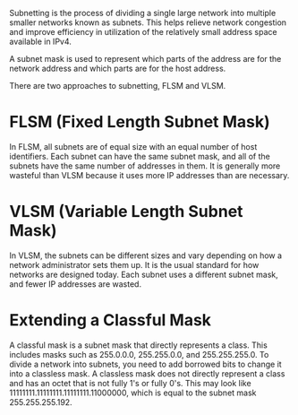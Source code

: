 Subnetting is the process of dividing a single large network into multiple smaller networks known as subnets. This helps relieve network congestion and improve efficiency in utilization of the relatively small address space available in IPv4.

A subnet mask is used to represent which parts of the address are for the network address and which parts are for the host address.

There are two approaches to subnetting, FLSM and VLSM.

# FLSM (Fixed Length Subnet Mask)
In FLSM, all subnets are of equal size with an equal number of host identifiers. Each subnet can have the same subnet mask, and all of the subnets have the same number of addresses in them. It is generally more wasteful than VLSM because it uses more IP addresses than are necessary.

# VLSM (Variable Length Subnet Mask)
In VLSM, the subnets can be different sizes and vary depending on how a network administrator sets them up. It is the usual standard for how networks are designed today. Each subnet uses a different subnet mask, and fewer IP addresses are wasted.

# Extending a Classful Mask
A classful mask is a subnet mask that directly represents a class. This includes masks such as 255.0.0.0, 255.255.0.0, and 255.255.255.0. To divide a network into subnets, you need to add borrowed bits to change it into a classless mask. A classless mask does not directly represent a class and has an octet that is not fully 1's or fully 0's. This may look like 11111111.11111111.11111111.11000000, which is equal to the subnet mask 255.255.255.192.